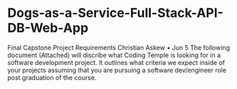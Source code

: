 # Dogs-as-a-Service-Full-Stack-API-DB-Web-App
Final Capstone Project Requirements Christian Askew • Jun 5 The following document (Attached) will discribe what Coding Temple is looking for in a software development project. It outlines what criteria we expect inside of your projects assuming that you are pursuing a software dev/engineer role post graduation of the course.
